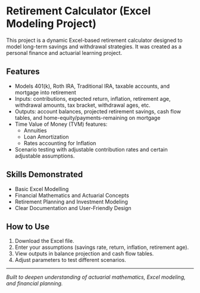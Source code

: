 # Retirement Calculator (Excel Modeling Project)
This project is a dynamic Excel-based retirement calculator designed to model long-term savings and withdrawal strategies. It was created as a personal finance and actuarial learning project.

## Features
- Models 401(k), Roth IRA, Traditional IRA, taxable accounts, and mortgage into retirement
- Inputs: contributions, expected return, inflation, retirement age, withdrawal amounts, tax bracket, withdrawal ages, etc.
- Outputs: account balances, projected retirement savings, cash flow tables, and home-equity/payments-remaining on mortgage
- Time Value of Money (TVM) features:
  - Annuities
  - Loan Amortization
  - Rates accounting for Inflation
- Scenario testing with adjustable contribution rates and certain adjustable assumptions.

## Skills Demonstrated
- Basic Excel Modelling
- Financial Mathematics and Actuarial Concepts 
- Retirement Planning and Investment Modeling
- Clear Documentation and User-Friendly Design

## How to Use
1. Download the Excel file.
2. Enter your assumptions (savings rate, return, inflation, retirement age).
3. View outputs in balance projection and cash flow tables.
4. Adjust parameters to test different scenarios.

---
*Built to deepen understanding of actuarial mathematics, Excel modeling, and financial planning.*
